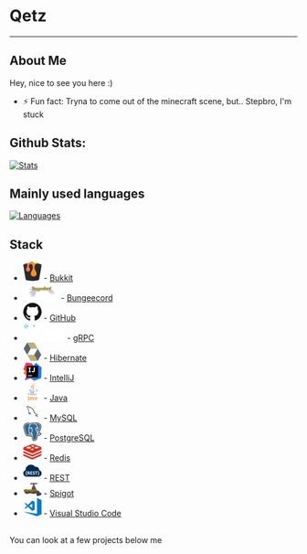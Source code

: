 # Qetz

---

## About Me

Hey, nice to see you here :)

- ⚡ Fun fact: Tryna to come out of the minecraft scene, but.. Stepbro, I'm stuck

## Github Stats:

[![Stats](https://github-readme-stats.codestackr.vercel.app/api?username=QetzDev&show_icons=true&hide_border=true&hide_title=true&include_all_commits=true&count_private=true&bg_color=0d1117&text_color=0d9fde&hide_border=true)](https://github.com/QetzDev/)

## Mainly used languages 

[![Languages](https://github-readme-stats.vercel.app/api/top-langs/?username=QetzDev&hide_title=true&bg_color=0d1117&text_color=0d9fde&hide_border=true)](https://github.com/QetzDev/)

## Stack

* ![Bukkit Logo](https://raw.githubusercontent.com/QetzDev/QetzDev/master/bukkit.png) - [Bukkit](https://dev.bukkit.org/)
* ![Bungeecord Logo](https://raw.githubusercontent.com/QetzDev/QetzDev/master/bungeecord.png) - [Bungeecord](https://www.spigotmc.org/wiki/bungeecord/)
* ![GitHub Logo](https://raw.githubusercontent.com/QetzDev/QetzDev/master/github.png) - [GitHub](https://github.com/)
* ![gRPC Logo](https://raw.githubusercontent.com/QetzDev/QetzDev/master/grpc.png) - [gRPC](https://grpc.io/)
* ![Hibernate Logo](https://raw.githubusercontent.com/QetzDev/QetzDev/master/hibernate.png) - [Hibernate](https://hibernate.org/)
* ![IntelliJ Logo](https://raw.githubusercontent.com/QetzDev/QetzDev/master/intellij.png) - [IntelliJ](https://www.jetbrains.com/idea/)
* ![Java Logo](https://raw.githubusercontent.com/QetzDev/QetzDev/master/java.png) - [Java](https://java.com/)
* ![MySQL Logo](https://raw.githubusercontent.com/QetzDev/QetzDev/master/mysql.png) - [MySQL](https://mysql.com/)
* ![PostgreSQL Logo](https://raw.githubusercontent.com/QetzDev/QetzDev/master/postgresql.png) - [PostgreSQL](https://postgresql.org/)
* ![Redis Logo](https://raw.githubusercontent.com/QetzDev/QetzDev/master/redis.png) - [Redis](https://redis.io/)
* ![REST Logo](https://raw.githubusercontent.com/QetzDev/QetzDev/master/rest.png) - [REST](https://wikipedia.org/wiki/Rest)
* ![Spigot Logo](https://raw.githubusercontent.com/QetzDev/QetzDev/master/spigot.png) - [Spigot](https://spigotmc.org/)
* ![Visual Studio Code Logo](https://raw.githubusercontent.com/QetzDev/QetzDev/master/visual-studio-code.png) - [Visual Studio Code](https://code.visualstudio.com/)

##

You can look at a few projects below me
